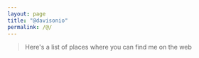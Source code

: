 ```yaml
---
layout: page
title: "@davisonio"
permalink: /@/
---
```


> Here's a list of places where you can find me on the web

<!--
## Craig is sharing...

## Craig is reading...

## Craig is writing...

## Craig is watching...

## Craig is listening...

## Craig is messaging...

## Craig is discussing...

## Craig is navigating...

## Craig is buying...

## Craig is accessing...

## Craig is learning...

## Craig is testing...

## Craig is referring...

## Craig is utilising...

## Craig is managing...

## Craig is editing...

## Craig is playing...

## Craig is getting...
-->
